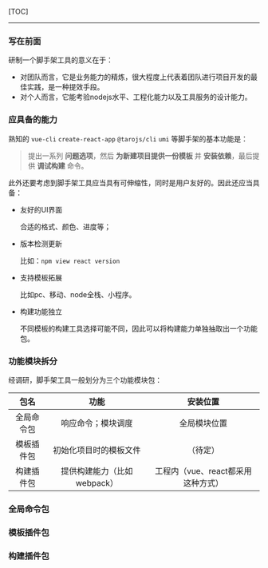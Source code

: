 [TOC]

---

### 写在前面

研制一个脚手架工具的意义在于：

* 对团队而言，它是业务能力的精炼，很大程度上代表着团队进行项目开发的最佳实践，是一种提效手段。
* 对个人而言，它能考验nodejs水平、工程化能力以及工具服务的设计能力。



### 应具备的能力

熟知的 `vue-cli` `create-react-app` `@tarojs/cli` `umi` 等脚手架的基本功能是：

> 提出一系列 **问题选项**，然后 **为新建项目提供一份模板** 并 **安装依赖**，最后提供 **调试构建** 命令。

此外还要考虑到脚手架工具应当具有可伸缩性，同时是用户友好的。因此还应当具备：

* 友好的UI界面

    合适的格式、颜色、进度等；

* 版本检测更新

    比如：`npm view react version`

* 支持模板拓展

    比如pc、移动、node全栈、小程序。

* 构建功能独立

    不同模板的构建工具选择可能不同，因此可以将构建能力单独抽取出一个功能包。



### 功能模块拆分

经调研，脚手架工具一般划分为三个功能模块包：

|    包名    |            功能             |              安装位置              |
| :--------: | :-------------------------: | :--------------------------------: |
| 全局命令包 |     响应命令；模块调度      |            全局模块位置            |
| 模板插件包 |   初始化项目时的模板文件    |              （待定）              |
| 构建插件包 | 提供构建能力（比如webpack） | 工程内（vue、react都采用这种方式） |



### 全局命令包



### 模板插件包



### 构建插件包


